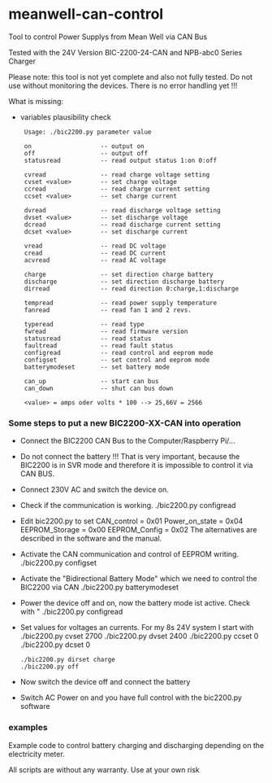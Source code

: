 # meanwell-can-control
Tool to control Power Supplys from Mean Well via CAN Bus

Tested with the 24V Version BIC-2200-24-CAN and NPB-abc0 Series Charger

Please note:  this tool is not yet complete and also not fully tested. Do not use without monitoring the devices. There is no error handling yet !!!

What is missing:
- variables plausibility check

       Usage: ./bic2200.py parameter value

       on                   -- output on
       off                  -- output off
       statusread           -- read output status 1:on 0:off 

       cvread               -- read charge voltage setting
       cvset <value>        -- set charge voltage
       ccread               -- read charge current setting
       ccset <value>        -- set charge current

       dvread               -- read discharge voltage setting
       dvset <value>        -- set discharge voltage
       dcread               -- read discharge current setting
       dcset <value>        -- set discharge current

       vread                -- read DC voltage
       cread                -- read DC current
       acvread              -- read AC voltage

       charge               -- set direction charge battery
       discharge            -- set direction discharge battery
       dirread              -- read direction 0:charge,1:discharge

       tempread             -- read power supply temperature
       fanread              -- read fan 1 and 2 revs.

       typeread             -- read type
       fwread               -- read firmware version
       statusread           -- read status
       faultread            -- read fault status
       configread           -- read control and eeprom mode
       configset            -- set control and eeprom mode
       batterymodeset       -- set battery mode

       can_up               -- start can bus
       can_down             -- shut can bus down

       <value> = amps oder volts * 100 --> 25,66V = 2566 


### Some steps to put a new BIC2200-XX-CAN into operation

- Connect the BIC2200 CAN Bus to the Computer/Raspberry Pi/... 
- Do not connect the battery !!! That is very important, because the BIC2200 is in SVR mode and therefore it is impossible to control it via CAN BUS.
- Connect 230V AC and switch the device on.
- Check if the communication is working. 
      ./bic2200.py configread
- Edit bic2200.py to set 
      CAN_control = 0x01
      Power_on_state = 0x04
      EEPROM_Storage = 0x00
      EEPROM_Config = 0x02
   The alternatives are described in the software and the manual.
-  Activate the CAN communication and control of EEPROM writing.
      ./bic2200.py configset 
-  Activate the "Bidirectional Battery Mode" which we need to control the BIC2200 via CAN
      ./bic2200.py batterymodeset
- Power the device off and on, now the battery mode ist active. Check with "
      ./bic2200.py configread
- Set values for voltages an currents. For my 8s 24V system I start with
      ./bic2200.py cvset 2700
      ./bic2200.py dvset 2400
      ./bic2200.py ccset 0
      ./bic2200.py dcset 0

      ./bic2200.py dirset charge
      ./bic2200.py off

- Now switch the device off and connect the battery
- Switch AC Power on and you have full control with the bic2200.py software
 

### examples        
Example code to control battery charging and discharging depending on the electricity meter. 

All scripts are without any warranty. Use at your own risk
